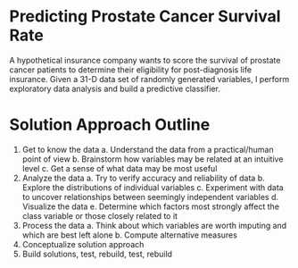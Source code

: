 # Predicting Prostate Cancer Survival Rate

A hypothetical insurance company wants to score the survival of prostate cancer patients to determine their eligibility for post-diagnosis life insurance. Given a 31-D data set of randomly generated variables, I perform exploratory data analysis and build a predictive classifier.

# Solution Approach Outline

1. Get to know the data
  a. Understand the data from a practical/human point of view
  b. Brainstorm how variables may be related at an intuitive level
  c. Get a sense of what data may be most useful
2. Analyze the data
  a. Try to verify accuracy and reliability of data
  b. Explore the distributions of individual variables
  c. Experiment with data to uncover relationships between seemingly independent variables
  d. Visualize the data
  e. Determine which factors most strongly affect the class variable or those closely related to it
3. Process the data
  a. Think about which variables are worth imputing and which are best left alone
  b. Compute alternative measures
4. Conceptualize solution approach
5. Build solutions, test, rebuild, test, rebuild
